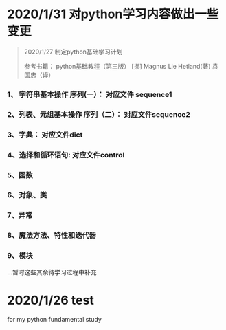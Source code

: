 # 2020/1/31 对python学习内容做出一些变更
> 2020/1/27 制定python基础学习计划
>
>参考书籍： python基础教程（第三版） 
>[挪] Magnus Lie Hetland(著) 袁国忠（译）

### 1、 字符串基本操作 序列(一）： 对应文件 **sequence1**

### 2、列表、元组基本操作 序列（二）： 对应文件**sequence2**

### 3、字典： 对应文件**dict**

### 4、选择和循环语句: 对应文件**control**

### 5、函数

### 6、对象、类

### 7、异常

### 8、魔法方法、特性和迭代器

### 9、模块

...暂时这些其余待学习过程中补充 

# 2020/1/26 test

for my python fundamental study

